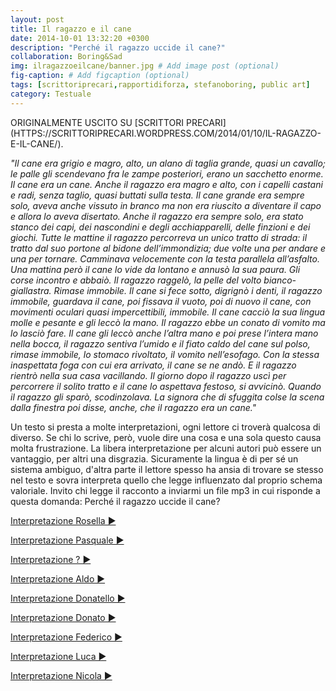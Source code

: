 ```yaml
---
layout: post
title: Il ragazzo e il cane
date: 2014-10-01 13:32:20 +0300
description: "Perché il ragazzo uccide il cane?"
collaboration: Boring&Sad
img: ilragazzoeilcane/banner.jpg # Add image post (optional)
fig-caption: # Add figcaption (optional)
tags: [scrittoriprecari,rapportidiforza, stefanoboring, public art]
category: Testuale
---
```


<span style="text-transform: uppercase">
Originalmente uscito su [Scrittori Precari](https://scrittoriprecari.wordpress.com/2014/01/10/il-ragazzo-e-il-cane/).
</span>

_"Il cane era grigio e magro, alto, un alano di taglia grande, quasi un cavallo; le palle gli scendevano fra le zampe posteriori, erano un sacchetto enorme. Il cane era un cane. Anche il ragazzo era magro e alto, con i capelli castani e radi, senza taglio, quasi buttati sulla testa.
Il cane grande era sempre solo, aveva anche vissuto in branco ma non era riuscito a diventare il capo e allora lo aveva disertato. Anche il ragazzo era sempre solo, era stato stanco dei capi, dei nascondini e degli acchiapparelli, delle finzioni e dei giochi.
Tutte le mattine il ragazzo percorreva un unico tratto di strada: il tratto dal suo portone al bidone dell’immondizia; due volte una per andare e una per tornare. Camminava velocemente con la testa parallela all’asfalto.
Una mattina però il cane lo vide da lontano e annusò la sua paura. Gli corse incontro e abbaiò. Il ragazzo raggelò, la pelle del volto bianco-giallastra. Rimase immobile. Il cane si fece sotto, digrignò i denti, il ragazzo immobile, guardava il cane, poi fissava il vuoto, poi di nuovo il cane, con movimenti oculari quasi impercettibili, immobile. Il cane cacciò la sua lingua molle e pesante e gli leccò la mano. Il ragazzo ebbe un conato di vomito ma lo lasciò fare. Il cane gli leccò anche l’altra mano e poi prese l’intera mano nella bocca, il ragazzo sentiva l’umido e il fiato caldo del cane sul polso, rimase immobile, lo stomaco rivoltato, il vomito nell’esofago.
Con la stessa inaspettata foga con cui era arrivato, il cane se ne andò. E il ragazzo rientrò nella sua casa vacillando. Il giorno dopo il ragazzo uscì per percorrere il solito tratto e il cane lo aspettava festoso, si avvicinò.
Quando il ragazzo gli sparò, scodinzolava.
La signora che di sfuggita colse la scena dalla finestra poi disse, anche, che il ragazzo era un cane."_




Un testo si presta a molte interpretazioni, ogni lettore ci troverà qualcosa di diverso. Se chi lo scrive, però, vuole dire una cosa e una sola questo causa molta frustrazione. La libera interpretazione per alcuni autori può essere un vantaggio, per altri una disgrazia. Sicuramente la lingua è di per sé un sistema ambiguo, d'altra parte il lettore spesso ha ansia di trovare se stesso nel testo e sovra interpreta quello che legge influenzato dal proprio schema valoriale.
Invito chi legge il racconto a inviarmi un file mp3 in cui risponde a questa domanda: Perché il ragazzo uccide il cane?

[Interpretazione Rosella ▶](https://files.fm/f/eehvf2wd4)

[Interpretazione Pasquale ▶](https://files.fm/f/kf3uaq7f6)

[Interpretazione ? ▶](https://files.fm/f/9cbcbbdss)

[Interpretazione Aldo ▶](https://files.fm/f/cfx8f85eq)

[Interpretazione Donatello ▶](https://files.fm/f/gg9549ncy)

[Interpretazione Donato ▶](https://files.fm/f/ec4yb6tmu)

[Interpretazione Federico ▶](https://files.fm/f/ty5gqfgex)

[Interpretazione Luca ▶](https://files.fm/f/u3f5mqx7p)

[Interpretazione Nicola ▶](https://files.fm/f/86ukg557v)
